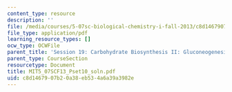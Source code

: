 ```yaml
---
content_type: resource
description: ''
file: /media/courses/5-07sc-biological-chemistry-i-fall-2013/c8d1467907b20a38eb534a6a39a3982e_MIT5_07SCF13_Pset10_slon.pdf
file_type: application/pdf
learning_resource_types: []
ocw_type: OCWFile
parent_title: 'Session 19: Carbohydrate Biosynthesis II: Gluconeogenesis'
parent_type: CourseSection
resourcetype: Document
title: MIT5_07SCF13_Pset10_soln.pdf
uid: c8d14679-07b2-0a38-eb53-4a6a39a3982e
---
```

